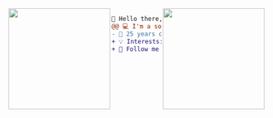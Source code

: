 <img align="left" height="200" src="https://media.tenor.com/XLprFoJLe6kAAAAi/lain-serial-experiments-lain.gif">
<img align="right" height="200" src="https://media.tenor.com/T6Kn_-IrVNQAAAAi/vim-linux.gif">

```diff
👋 Hello there, I'm Soares!
@@ 💻 I'm a software engineer @@
- 🎂 25 years old
+ 💡 Interests: Programming, Mathematics, Open Source
+ 🌟 Follow me on GitHub: [@wsf99](https://github.com/wsf99)

